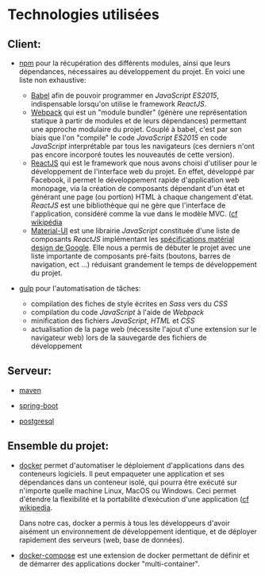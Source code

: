 # Technologies utilisées

## Client:

* [npm](https://www.npmjs.com) pour la récupération des différents modules, ainsi que leurs dépendances, nécessaires au développement du projet. En voici une liste non exhaustive:
  * [Babel](https://babeljs.io) afin de pouvoir programmer en _JavaScript ES2015_, indispensable lorsqu'on utilise le framework _ReactJS_.
  * [Webpack](https://webpack.github.io/docs/) qui est un "module bundler" (génère une représentation statique à partir de modules et de leurs dépendances) permettant une approche modulaire du projet. Couplé à babel, c'est par son biais que l'on "compile" le code _JavaScript ES2015_ en code _JavaScript_ interprétable par tous les navigateurs (ces derniers n'ont pas encore incorporé toutes les nouveautés de cette version).
  * [ReactJS](https://facebook.github.io/react/index.html) qui est le framework que nous avons choisi d'utiliser pour le développement de l'interface web du projet.
  En effet, développé par Facebook, il permet le développement rapide d'application web monopage, via la création de composants dépendant d'un état et générant une page (ou portion) HTML à chaque changement d'état.
  _ReactJS_ est une bibliothèque qui ne gère que l'interface de l'application, considéré comme la vue dans le modèle MVC. ([cf wikipédia](https://fr.wikipedia.org/wiki/React_(JavaScript))
  * [Material-UI](http://www.material-ui.com#/) est une librairie _JavaScript_ constituée d'une liste de composants _ReactJS_ implémentant les [spécifications matérial design de Google](https://material.io/guidelines/material-design/introduction.html). Elle nous a permis de débuter le projet avec une liste importante de composants pré-faits (boutons, barres de navigation, ect ...) réduisant grandement le temps de développement du projet.


* [gulp](http://gulpjs.com) pour l'automatisation de tâches:
  * compilation des fiches de style écrites en _Sass_ vers du _CSS_
  * compilation du code _JavaScript_ à l'aide de _Webpack_
  * minification des fichiers _JavaScript_, _HTML_ et _CSS_
  * actualisation de la page web (nécessite l'ajout d'une extension sur le navigateur web) lors de la sauvegarde des fichiers de développement


## Serveur:

  * [maven]()


  * [spring-boot]()


  * [postgresql]()


## Ensemble du projet:

* [docker](https://www.docker.com/what-docker) permet d'automatiser le déploiement d'applications dans des conteneurs logiciels. Il peut empaqueter une application et ses dépendances dans un conteneur isolé, qui pourra être exécuté sur n'importe quelle machine Linux, MacOS ou Windows. Ceci permet d'étendre la flexibilité et la portabilité d’exécution d'une application ([cf wikipedia](https://fr.wikipedia.org/wiki/Docker_(logiciel)).

  Dans notre cas, docker a permis à tous les développeurs d'avoir aisément un environnement de développement identique, et de déployer rapidement des serveurs (web, base de données).


* [docker-compose](https://docs.docker.com/compose/) est une extension de docker permettant de définir et de démarrer des applications docker "multi-container".
